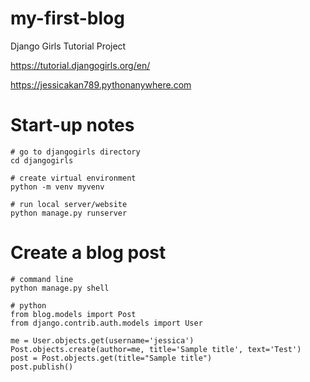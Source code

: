 # my-first-blog
Django Girls Tutorial Project

https://tutorial.djangogirls.org/en/

https://jessicakan789.pythonanywhere.com 

# Start-up notes
```
# go to djangogirls directory
cd djangogirls

# create virtual environment
python -m venv myvenv

# run local server/website
python manage.py runserver
```

# Create a blog post
```
# command line
python manage.py shell

# python
from blog.models import Post
from django.contrib.auth.models import User

me = User.objects.get(username='jessica')
Post.objects.create(author=me, title='Sample title', text='Test')
post = Post.objects.get(title="Sample title")
post.publish()
```
